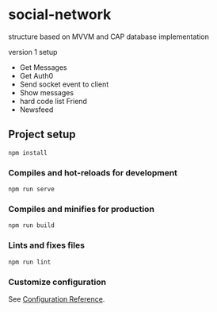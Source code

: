 # social-network
structure based on MVVM and CAP database implementation

version 1
setup
- Get Messages
- Get Auth0
- Send socket event to client
- Show messages
- hard code list Friend
- Newsfeed

## Project setup
```
npm install
```

### Compiles and hot-reloads for development
```
npm run serve
```

### Compiles and minifies for production
```
npm run build
```

### Lints and fixes files
```
npm run lint
```

### Customize configuration
See [Configuration Reference](https://cli.vuejs.org/config/).
